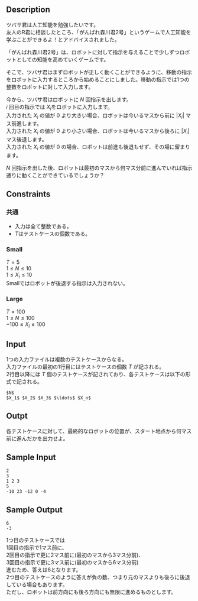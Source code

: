 ## Description
ツバサ君は人工知能を勉強したいです。  
友人のR君に相談したところ、「がんばれ森川君2号」というゲームで人工知能を学ぶことができるよ！とアドバイスされました。  

「がんばれ森川君2号」は、ロボットに対して指示を与えることで少しずつロボットとしての知能を高めていくゲームです。  

そこで、ツバサ君はまずロボットが正しく動くことができるように、移動の指示をロボットに入力するところから始めることにしました。移動の指示では1つの整数をロボットに対して入力します。  

今から、ツバサ君はロボットに $N$ 回指示を出します。  
$i$ 回目の指示では $X_i$をロボットに入力します。  
入力された $X_i$ の値が $0$ より大きい場合、ロボットは今いるマスから前に $|X_i|$ マス前進します。  
入力された $X_i$ の値が $0$ より小さい場合、ロボットは今いるマスから後ろに $|X_i|$ マス後退します。  
入力された $X_i$ の値が $0$ の場合、ロボットは前進も後退もせず、その場に留まります。  

$N$ 回指示を出した後、ロボットは最初のマスから何マス分前に進んでいれば指示通りに動くことができているでしょうか？

## Constraints
### 共通
- 入力は全て整数である。
- $T$はテストケースの個数である。
### Small
$T = 5$  
$1 \leq N \leq 10$  
$1 \leq X_i \leq 10$  
Smallではロボットが後退する指示は入力されない。

### Large
$T = 100$  
$1 \leq N \leq 100$  
$-100 \leq X_i \leq 100$  

## Input
1つの入力ファイルは複数のテストケースからなる。  
入力ファイルの最初の1行目にはテストケースの個数 $T$ が記される。  
2行目以降には $T$ 個のテストケースが記されており、各テストケースは以下の形式で記される。  
```
$N$
$X_1$ $X_2$ $X_3$ $\ldots$ $X_n$
```

## Outpt
各テストケースに対して、最終的なロボットの位置が、スタート地点から何マス前に進んだかを出力せよ。

## Sample Input
```
2
3
1 2 3
5
-10 23 -12 0 -4
```

## Sample Output
```
6
-3
```
1つ目のテストケースでは  
1回目の指示で1マス前に、  
2回目の指示で更に2マス前に(最初のマスから3マス分前)、  
3回目の指示で更に3マス前に(最初のマスから6マス分前)  
進むため、答えは6となります。  
2つ目のテストケースのように答えが負の数、つまり元のマスよりも後ろに後退している場合もあります。  
ただし、ロボットは前方向にも後ろ方向にも無限に進めるものとします。
